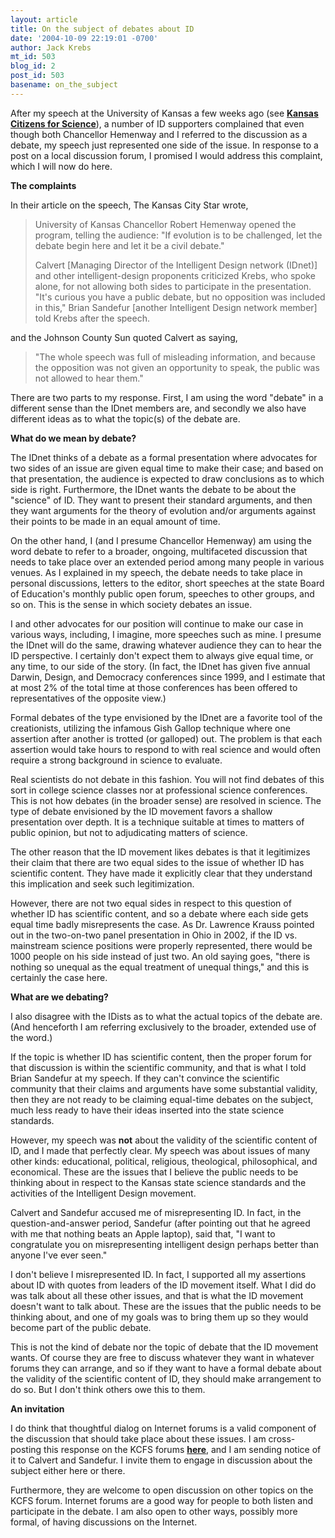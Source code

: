 ```yaml
---
layout: article
title: On the subject of debates about ID
date: '2004-10-09 22:19:01 -0700'
author: Jack Krebs
mt_id: 503
blog_id: 2
post_id: 503
basename: on_the_subject
---
```

After my speech at the University of Kansas a few weeks ago (see [**Kansas Citizens for Science**](www.kcfs.org)), a number of ID supporters complained that even though both Chancellor Hemenway and I referred to the discussion as a debate, my speech just represented one side of the issue.  In response to a post on a local discussion forum, I promised I would address this complaint, which I will now do here.

**The complaints**

In their article on the speech, The Kansas City Star wrote,

> University of Kansas Chancellor Robert Hemenway opened the program, telling the audience: "If evolution is to be challenged, let the debate begin here and let it be a civil debate."
> 
> Calvert \[Managing Director of the Intelligent Design network (IDnet)\] and other intelligent-design proponents criticized Krebs, who spoke alone, for not allowing both sides to participate in the presentation.  "It's curious you have a public debate, but no opposition was included in this," Brian Sandefur \[another Intelligent Design network member\] told Krebs after the speech.

and the Johnson County Sun quoted Calvert as saying,

> "The whole speech was full of misleading information, and because the opposition was not given an opportunity to speak, the public was not allowed to hear them."

There are two parts to my response.  First, I am using the word "debate" in a different sense than the IDnet members are, and secondly we also have different ideas as to what the topic(s) of the debate are.

**What do we mean by debate?**

The IDnet thinks of a debate as a formal presentation where advocates for two sides of an issue are given equal time to make their case; and based on that presentation, the audience is expected to draw conclusions as to which side is right.  Furthermore, the IDnet wants the debate to be about the "science" of ID.  They want to present their standard arguments, and then they want arguments for the theory of evolution and/or arguments against their points to be made in an equal amount of time.

On the other hand, I (and I presume Chancellor Hemenway) am using the word debate to refer to a broader, ongoing, multifaceted discussion that needs to take place over an extended period among many people in various venues.  As I explained in my speech, the debate needs to take place in personal discussions, letters to the editor, short speeches at the state Board of Education's monthly public open forum, speeches to other groups, and so on.  This is the sense in which society debates an issue.

I and other advocates for our position will continue to make our case in various ways, including, I imagine, more speeches such as mine.  I presume the IDnet will do the same, drawing whatever audience they can to hear the ID perspective.  I certainly don't expect them to always give equal time, or any time, to our side of the story.  (In fact, the IDnet has given five annual Darwin, Design, and Democracy conferences since 1999, and I estimate that at most 2% of the total time at those conferences has been offered to representatives of the opposite view.)

Formal debates of the type envisioned by the IDnet are a favorite tool of the creationists, utilizing the infamous Gish Gallop technique where one assertion after another is trotted (or galloped) out.  The problem is that each assertion would take hours to respond to with real science and would often require a strong background in science to evaluate.  

Real scientists do not debate in this fashion.  You will not find debates of this sort in college science classes nor at professional science conferences.  This is not how debates (in the broader sense) are resolved in science.  The type of debate envisioned by the ID movement favors a shallow presentation over depth.  It is a technique suitable at times to matters of public opinion, but not to adjudicating matters of science.

The other reason that the ID movement likes debates is that it legitimizes their claim that there are two equal sides to the issue of whether ID has scientific content.  They have made it explicitly clear that they understand this implication and seek such legitimization.  

However, there are not two equal sides in respect to this question of whether ID has scientific content, and so a debate where each side gets equal time badly misrepresents the case.  As Dr. Lawrence Krauss pointed out in the two-on-two panel presentation in Ohio in 2002, if the ID vs. mainstream science positions were properly represented, there would be 1000 people on his side instead of just two.  An old saying goes, "there is nothing so unequal as the equal treatment of unequal things," and this is certainly the case here.

**What are we debating?**

I also disagree with the IDists as to what the actual topics of the debate are.  (And henceforth I am referring exclusively to the broader, extended use of the word.)

If the topic is whether ID has scientific content, then the proper forum for that discussion is within the scientific community, and that is what I told Brian Sandefur at my speech.  If they can't convince the scientific community that their claims and arguments have some substantial validity, then they are not ready to be claiming equal-time debates on the subject, much less ready to have their ideas inserted into the state science standards.

However, my speech was **not** about the validity of the scientific content of ID, and I made that perfectly clear.  My speech was about issues of many other kinds:  educational, political, religious, theological, philosophical, and economical.  These are the issues that I believe the public needs to be thinking about in respect to the Kansas state science standards and the activities of the Intelligent Design movement.

Calvert and Sandefur accused me of misrepresenting ID.  In fact, in the question-and-answer period, Sandefur (after pointing out that he agreed with me that nothing beats an Apple laptop), said that, "I want to congratulate you on misrepresenting intelligent design perhaps better than anyone I've ever seen."

I don't believe I misrepresented ID.  In fact, I supported all my assertions about ID with quotes from leaders of the ID movement itself.  What I did do was talk about all these other issues, and that is what the ID movement doesn't want to talk about.  These are the issues that the public needs to be thinking about, and one of my goals was to bring them up so they would become part of the public debate.

This is not the kind of debate nor the topic of debate that the ID movement wants.  Of course they are free to discuss whatever they want in whatever forums they can arrange, and so if they want to have a formal debate about the validity of the scientific content of ID, they should make arrangement to do so.  But I don't think others owe this to them.

**An invitation**

I do think that thoughtful dialog on Internet forums is a valid component of the discussion that should take place about these issues.  I am cross-posting this response on the KCFS forums [**here**](http://www.kcfs.org/cgi-bin/ultimatebb.cgi?ubb=forum;f=3), and I am sending notice of it to Calvert and Sandefur.  I invite them to engage in discussion about the subject either here or there.

Furthermore, they are welcome to open discussion on other topics on the KCFS forum.  Internet forums are a good way for people to both listen and participate in the debate.  I am also open to other ways, possibly more formal, of having discussions on the Internet.
